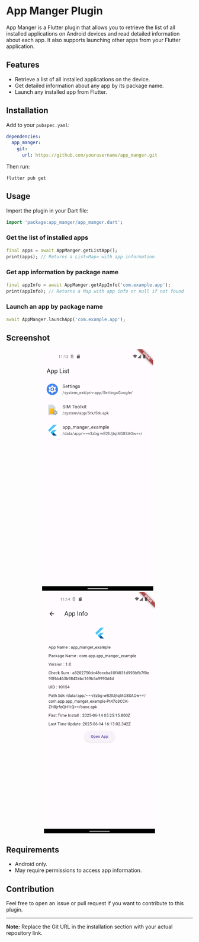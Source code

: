 # App Manger Plugin

App Manger is a Flutter plugin that allows you to retrieve the list of all installed applications on Android devices and read detailed information about each app. It also supports launching other apps from your Flutter application.

## Features

- Retrieve a list of all installed applications on the device.
- Get detailed information about any app by its package name.
- Launch any installed app from Flutter.

## Installation

Add to your `pubspec.yaml`:

```yaml
dependencies:
  app_manger:
    git:
      url: https://github.com/yourusername/app_manger.git
```

Then run:

```
flutter pub get
```

## Usage

Import the plugin in your Dart file:

```dart
import 'package:app_manger/app_manger.dart';
```

### Get the list of installed apps

```dart
final apps = await AppManger.getListApp();
print(apps); // Returns a List<Map> with app information
```

### Get app information by package name

```dart
final appInfo = await AppManger.getAppInfo('com.example.app');
print(appInfo); // Returns a Map with app info or null if not found
```

### Launch an app by package name

```dart
await AppManger.launchApp('com.example.app');
```

## Screenshot

<p align="center">
  <img src="Screenshot_1749917638.png" alt="App Manger Screenshot" width="300" style="margin-right: 10px;"/>
  <img src="Screenshot_1749917652.png" alt="App Manger Screenshot" width="300"/>
</p>

## Requirements

- Android only.
- May require permissions to access app information.

## Contribution

Feel free to open an issue or pull request if you want to contribute to this plugin.

---

**Note:** Replace the Git URL in the installation section with your actual repository link.